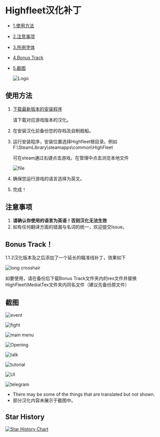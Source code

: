 


# Highfleet汉化补丁
* [1.使用方法](#使用方法)

* [2.注意事项](#注意事项)

* [3.所用字体](#所用字体)

* [4.Bonus Track](#Bonus-Track) 

* [5.截图](#截图)

  ![Logo](./Screenshots/logo_long.png)


## 使用方法
1. [下载最新版本的安装程序](https://github.com/Xchiliarch/Highfleet-Chinese-localization/releases/)

   请下载对应游戏版本的汉化。

2. 在安装汉化前备份您的存档及自制舰船。

3. 运行安装程序，安装位置选择Highfleet根目录。例如
   F:\SteamLibrary\steamapps\common\HighFleet

   可在steam通过右键点击游戏，在管理中点击浏览本地文件

   ![file](./Screenshots/file.png)

4. 确保您运行游戏的语言选择为英文。

5. 完成！



## 注意事项
1. **请确认你使用的语言为英语！否则汉化无法生效**
3. 如有任何翻译方面的错漏与名词的统一，欢迎提交Issue。

## Bonus Track！
1.1.2汉化版本及之后添加了一个延长的瞄准线补丁，效果如下

![long crosshair](./Screenshots/Long_crosshair.jpg)

如要使用，请在备份后下载Bonus Track文件夹内的res文件并替换HighFleet\Media\Tex文件夹内同名文件（建议先备份原文件）

## 截图

![event](./Screenshots/event.jpg)

![fight](./Screenshots//fight.jpg)

![main menu](./Screenshots/main%20menu.jpg)

![Opening](./Screenshots/Opening.jpg)

![talk](./Screenshots/talk.jpg)

![tutorial](./Screenshots/tutorial.jpg)

![UI](./Screenshots/UI.jpg)

![telegram](./Screenshots/telegram.jpg)
- There may be some of the things that are translated but not shown.
- 部分汉化内容未展示于截图中。



## Star History

[![Star History Chart](https://api.star-history.com/svg?repos=Xchiliarch/Highfleet-Chinese-localization&type=Date)](https://star-history.com/#Xchiliarch/Highfleet-Chinese-localization&Date)
